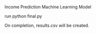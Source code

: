 Income Prediction Machine Learning Model

run python final.py

On completion, results.csv will be created. 
